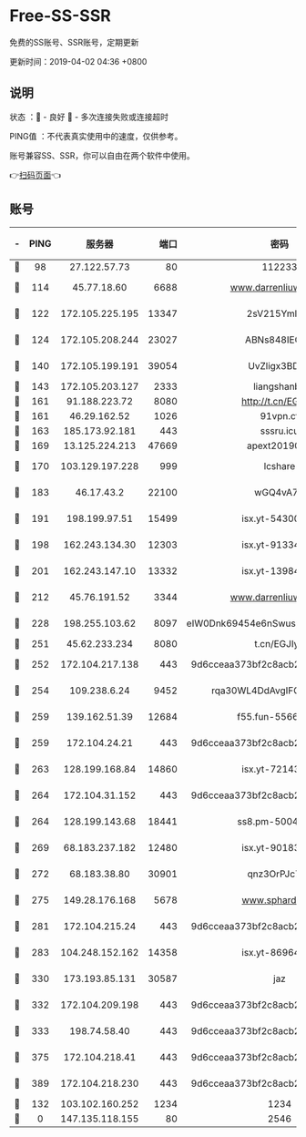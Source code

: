 # Free-SS-SSR

免费的SS账号、SSR账号，定期更新

更新时间：2019-04-02 04:36 +0800

## 说明

状态     ：🙂 - 良好 🙁 - 多次连接失败或连接超时

PING值   ：不代表真实使用中的速度，仅供参考。

账号兼容SS、SSR，你可以自由在两个软件中使用。

👉[扫码页面](https://liesauer.github.io/Free-SS-SSR/)👈

## 账号

|-|PING|服务器|端口|密码|加密方式|区域|
|:----:|:----:|:-----:|-----:|:----:|:----:|:----:|
|🙂|98|27.122.57.73|80|112233|chacha20|CN|
|🙂|114|45.77.18.60|6688|www.darrenliuwei.com|aes-256-cfb|JP|
|🙂|122|172.105.225.195|13347|2sV215YmlGvf|aes-256-cfb|JP|
|🙂|124|172.105.208.244|23027|ABNs848IEOQh|aes-256-cfb|JP|
|🙂|140|172.105.199.191|39054|UvZligx3BDaG|aes-256-cfb|JP|
|🙂|143|172.105.203.127|2333|liangshanbo|chacha20|JP|
|🙂|161|91.188.223.72|8080|http://t.cn/EGJIyrl|rc4-md5|RU|
|🙂|161|46.29.162.52|1026|91vpn.cf|rc4-md5|RU|
|🙂|163|185.173.92.181|443|sssru.icu|rc4-md5|RU|
|🙂|169|13.125.224.213|47669|apext2019001|chacha20|KR|
|🙂|170|103.129.197.228|999|lcshare|aes-256-cfb|CN|
|🙂|183|46.17.43.2|22100|wGQ4vA7D|aes-256-gcm|RU|
|🙂|191|198.199.97.51|15499|isx.yt-54300855|aes-256-cfb|US|
|🙂|198|162.243.134.30|12303|isx.yt-91334852|aes-256-cfb|US|
|🙂|201|162.243.147.10|13332|isx.yt-13984444|aes-256-cfb|US|
|🙂|212|45.76.191.52|3344|www.darrenliuwei.com|aes-256-cfb|AU|
|🙂|228|198.255.103.62|8097|eIW0Dnk69454e6nSwuspv9DmS201tQ0D|aes-256-cfb|US|
|🙂|251|45.62.233.234|8080|t.cn/EGJIyrl|rc4-md5|CA|
|🙂|252|172.104.217.138|443|9d6cceaa373bf2c8acb22e60b6a58be6|aes-256-cfb|US|
|🙂|254|109.238.6.24|9452|rqa30WL4DdAvgIFG6Fs3znzTa|aes-256-cfb|FR|
|🙂|259|139.162.51.39|12684|f55.fun-55660117|aes-256-cfb|SG|
|🙂|259|172.104.24.21|443|9d6cceaa373bf2c8acb22e60b6a58be6|aes-256-cfb|US|
|🙂|263|128.199.168.84|14860|isx.yt-72143109|aes-256-cfb|SG|
|🙂|264|172.104.31.152|443|9d6cceaa373bf2c8acb22e60b6a58be6|aes-256-cfb|US|
|🙂|264|128.199.143.68|18441|ss8.pm-50042831|aes-256-cfb|SG|
|🙂|269|68.183.237.182|12480|isx.yt-90183318|aes-256-cfb|SG|
|🙂|272|68.183.38.80|30901|qnz3OrPJc7Tk|aes-256-cfb|GB|
|🙂|275|149.28.176.168|5678|www.sphard.com|aes-256-cfb|SG|
|🙂|281|172.104.215.24|443|9d6cceaa373bf2c8acb22e60b6a58be6|aes-256-cfb|US|
|🙂|283|104.248.152.162|14358|isx.yt-86964807|aes-256-cfb|SG|
|🙂|330|173.193.85.131|30587|jaz|aes-256-cfb|US|
|🙂|332|172.104.209.198|443|9d6cceaa373bf2c8acb22e60b6a58be6|aes-256-cfb|US|
|🙂|333|198.74.58.40|443|9d6cceaa373bf2c8acb22e60b6a58be6|aes-256-cfb|US|
|🙂|375|172.104.218.41|443|9d6cceaa373bf2c8acb22e60b6a58be6|aes-256-cfb|US|
|🙂|389|172.104.218.230|443|9d6cceaa373bf2c8acb22e60b6a58be6|aes-256-cfb|US|
|🙂|132|103.102.160.252|1234|1234|rc4-md5|JP|
|🙁|0|147.135.118.155|80|2546|chacha20|US|
